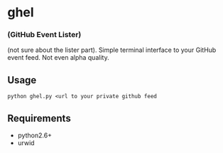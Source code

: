 # ghel

### (GitHub Event Lister)

(not sure about the lister part). Simple terminal interface to your GitHub event feed. Not even alpha quality.


## Usage

`python ghel.py <url to your private github feed`

## Requirements

- python2.6+
- urwid
